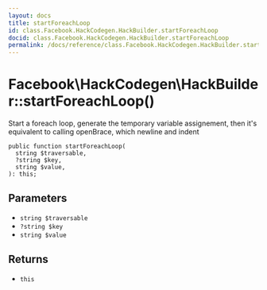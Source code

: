 ```yaml
---
layout: docs
title: startForeachLoop
id: class.Facebook.HackCodegen.HackBuilder.startForeachLoop
docid: class.Facebook.HackCodegen.HackBuilder.startForeachLoop
permalink: /docs/reference/class.Facebook.HackCodegen.HackBuilder.startForeachLoop/
---
```

# Facebook\\HackCodegen\\HackBuilder::startForeachLoop()




Start a foreach loop, generate the temporary variable assignement, then
it's equivalent to calling openBrace, which newline and indent




``` Hack
public function startForeachLoop(
  string $traversable,
  ?string $key,
  string $value,
): this;
```




## Parameters




* ` string $traversable `
* ` ?string $key `
* ` string $value `




## Returns




- ` this `